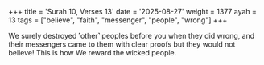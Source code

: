 +++
title = 'Surah 10, Verses 13'
date = '2025-08-27'
weight = 1377
ayah = 13
tags = ["believe", "faith", "messenger", "people", "wrong"]
+++

We surely destroyed ˹other˺ peoples before you when they did wrong, and their messengers came to them with clear proofs but they would not believe! This is how We reward the wicked people.